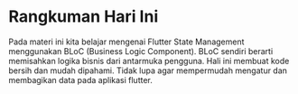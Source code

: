 # Rangkuman Hari Ini

Pada materi ini kita belajar mengenai Flutter State Management menggunakan BLoC (Business Logic Component). BLoC sendiri berarti memisahkan logika bisnis dari antarmuka pengguna. Hali ini membuat kode bersih dan mudah dipahami. Tidak lupa agar mempermudah mengatur dan membagikan data pada aplikasi flutter.